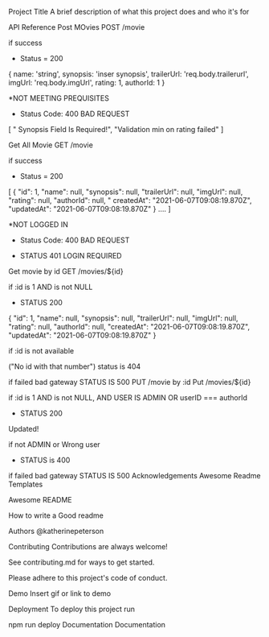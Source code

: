 Project Title
A brief description of what this project does and who it's for

API Reference
Post MOvies
  POST /movie

if success

 - Status = 200

{ name: 'string', synopsis: 'inser synopsis', 
trailerUrl: 'req.body.trailerurl', 
imgUrl: 'req.body.imgUrl', rating: 1, authorId: 1 }

*NOT MEETING PREQUISITES

- Status Code: 400 BAD REQUEST

[ " Synopsis Field Is Required!", "Validation min on rating failed" ] 

Get All Movie
  GET /movie

if success

 - Status = 200

[ { "id": 1, "name": null, 
"synopsis": null, 
"trailerUrl": null, 
"imgUrl": null, "rating": null, 
"authorId": null, "
createdAt": "2021-06-07T09:08:19.870Z", 
"updatedAt": "2021-06-07T09:08:19.870Z" } .... ]



*NOT LOGGED IN

- Status Code: 400 BAD REQUEST

- STATUS 401 LOGIN REQUIRED

Get movie by id
  GET /movies/${id}

if :id is 1 AND is not NULL

- STATUS 200

{ "id": 1, "name": null, 
"synopsis": null, 
"trailerUrl": null, 
"imgUrl": null, 
"rating": null, 
"authorId": null, 
"createdAt": "2021-06-07T09:08:19.870Z", 
"updatedAt": "2021-06-07T09:08:19.870Z" }

if :id is not available

("No id with that number") status is 404

if failed bad gateway STATUS IS 500
PUT /movie by :id
  Put /movies/${id}

if :id is 1 AND is not NULL, AND USER IS ADMIN OR userID === authorId

- STATUS 200

Updated!

if not ADMIN or Wrong user

- STATUS is 400

if failed bad gateway STATUS IS 500
Acknowledgements
Awesome Readme Templates

Awesome README

How to write a Good readme

Authors
@katherinepeterson

Contributing
Contributions are always welcome!

See contributing.md for ways to get started.

Please adhere to this project's code of conduct.

Demo
Insert gif or link to demo

Deployment
To deploy this project run

  npm run deploy
Documentation
Documentation
